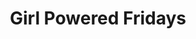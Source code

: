 ---
draft: false
title: "Girl Powered Fridays"
page_title: "Girl Powered Fridays"
description: "Free STEM events for girls ages 12 to 14"
ages: "Events for girls ages twelve to fourteen"

category: "gpf"

meetings:
- meeting: "2024-10-11"
  data_item_description: "Python Coding"
  product_id: "680168117"
- meeting: "2024-12-06"
  data_item_description: "Lego Robotics"
  product_id: "680166852"
- meeting: "2025-02-07"
  data_item_description: "Vex Robotics"
  product_id: "680168119"
- meeting: "2025-03-21"
  data_item_description: "Sphero Robotics"
  product_id: "680166644"
- meeting: "2025-05-16"
  data_item_description: "Aerial Drones"
  product_id: "680166853"
---